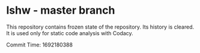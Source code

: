 # lshw - master branch

This repository contains frozen state of the repository.
Its history is cleared. It is used only for static code
analysis with Codacy.

Commit Time: 1692180388
